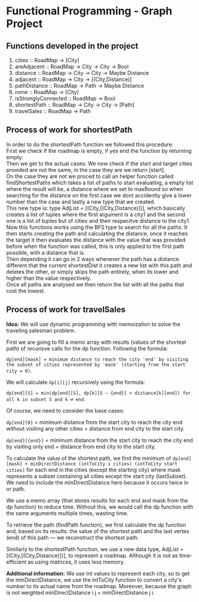 # Functional Programming - Graph Project

## Functions developed in the project

1. cities :: RoadMap -> [City] <br>
2. areAdjacent :: RoadMap -> City -> City -> Bool <br>
3. distance :: RoadMap -> City -> City -> Maybe Distance <br>
4. adjacent :: RoadMap -> City -> [(City,Distance)]
5. pathDistance :: RoadMap -> Path -> Maybe Distance <br>
6. rome :: RoadMap -> [City] <br>
7. isStronglyConnected :: RoadMap -> Bool <br>
8. shortestPath :: RoadMap -> City -> City -> [Path] <br>
9. travelSales :: RoadMap -> Path <br>

## Process of work for shortestPath

In order to do the shortestPath function we followed this procedure: <br>
First we check if the roadmap is empty, if yes end the function by returning empty. <br>
Then we get to the actual cases: We now check if the start and target cities provided are not the same, in the case they are we return [start]. <br>
On the case they are not we proced to call an helper function called findShortestPaths which takes a list of paths to start evaluating, a empty list where the result will be, a distance where we set to maxBound so when searching for the distance on the first case we dont accidently give a lower number than the case and lastly a new type that we created. <br>
This new type is: type AdjList = [(City,[(City,Distance)])], which basically creates a list of tuples where the first argument is a city1 and the second one is a list of tuples but of cities and their respecitve distance to the city1. <br>
Now this functions works using the BFS type to search for all the paths. It then starts creating the path and calculating the distance, once it reaches the target it then evaluates the distance with the value that was provided before when the function was called, this is only applied to the first path possible, with a distance that is. <br>
Then depending it can go in 2 ways whenever the path has a distance different that the current shortestDist it creates a new list with this path and deletes the other, or simply skips the path entirely, when its lower and higher than the value respectively. <br>
Once all paths are analysed we then return the list with all the paths that cost the lowest. 

## Process of work for travelSales
**Idea:**
We will use dynamic programming with memoization to solve the traveling salesman problem.

First we are going to fill a memo array with results (values of the shortest path) of recurisve calls for the dp function.
Following the formula:

`dp[end][mask] = minimum distance to reach the city 'end' by visiting the subset of cities represented by 'mask' (starting from the start city = 0)`.

We will calculate `dp[i][j]` recursively using the formula:

`dp[end][S] = min(dp[end][S], dp[k][S — {end}] + distance[k][end]) for all k in subset S and k ≠ end`.

Of course, we need to consider the base cases:

`dp[end][0]` = minimum distance from the start city to reach the city end without visiting any other cities = distance from end city to the start city.

`dp[end][{end}]` = minimum distance from the start city to reach the city end by visiting only end = distance from end city to the start city.

To calculate the value of the shortest path, we find the minimum of `dp[end][mask] + minDirectDistance (intToCity i cities) (intToCity start cities)` for each end in the cities (except the starting city) where mask represents a subset containing all cities except the start city (lastSubset). We need to include the minDirectDistance here because it occurs twice in or path.

We use a memo array (that stores results for each end and mask from the dp function) to reduce time. Without this, we would call the dp function with the same arguments multiple times, wasting time.

To retrieve the path (findPath function), we first calculate the dp function and, based on its results: the value of the shortest path and the last vertex (end) of this path — we reconstruct the shortest path.

Similarly to the shortestPath function, we use a new data type, AdjList = [(City,[(City,Distance)])], to represent a roadmap. Although it is not as time-efficient as using matrices, it uses less memory.

**Additional information:**
We use Int values to represent each city, so to get the minDirectDistance, we use the intToCity function to convert a city's number to its actual name from the roadmap.
Moreover, because the graph is not weighted minDirectDistance i j = minDirectDistance j i.


